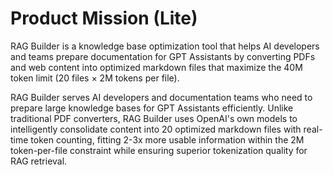 # Product Mission (Lite)

RAG Builder is a knowledge base optimization tool that helps AI developers and teams prepare documentation for GPT Assistants by converting PDFs and web content into optimized markdown files that maximize the 40M token limit (20 files × 2M tokens per file).

RAG Builder serves AI developers and documentation teams who need to prepare large knowledge bases for GPT Assistants efficiently. Unlike traditional PDF converters, RAG Builder uses OpenAI's own models to intelligently consolidate content into 20 optimized markdown files with real-time token counting, fitting 2-3x more usable information within the 2M token-per-file constraint while ensuring superior tokenization quality for RAG retrieval.
